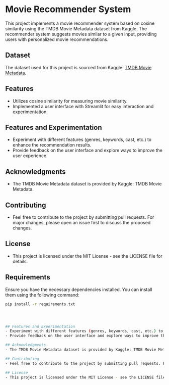 # Movie Recommender System

This project implements a movie recommender system based on cosine similarity using the TMDB Movie Metadata dataset from Kaggle. The recommender system suggests movies similar to a given input, providing users with personalized movie recommendations.

## Dataset
The dataset used for this project is sourced from Kaggle: [TMDB Movie Metadata](https://www.kaggle.com/datasets/tmdb/tmdb-movie-metadata).

## Features
- Utilizes cosine similarity for measuring movie similarity.
- Implemented a user interface with Streamlit for easy interaction and experimentation.


## Features and Experimentation
- Experiment with different features (genres, keywords, cast, etc.) to enhance the recommendation results.
- Provide feedback on the user interface and explore ways to improve the user experience.

## Acknowledgments
- The TMDB Movie Metadata dataset is provided by Kaggle: TMDB Movie Metadata.

## Contributing
- Feel free to contribute to the project by submitting pull requests. For major changes, please open an issue first to discuss the proposed changes.

## License
- This project is licensed under the MIT License - see the LICENSE file for details.
  
## Requirements
Ensure you have the necessary dependencies installed. You can install them using the following command:
```bash
pip install -r requirements.txt




## Features and Experimentation
- Experiment with different features (genres, keywords, cast, etc.) to enhance the recommendation results.
- Provide feedback on the user interface and explore ways to improve the user experience.

## Acknowledgments
- The TMDB Movie Metadata dataset is provided by Kaggle: TMDB Movie Metadata.

## Contributing
- Feel free to contribute to the project by submitting pull requests. For major changes, please open an issue first to discuss the proposed changes.

## License
- This project is licensed under the MIT License - see the LICENSE file for details.
